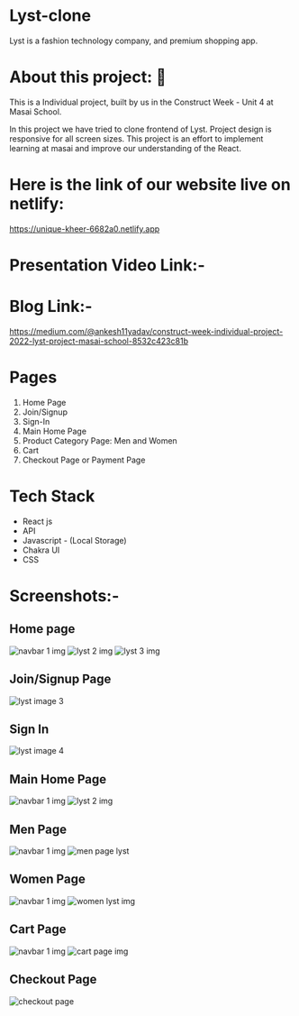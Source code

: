 

# Lyst-clone
Lyst is a fashion technology company, and premium shopping app.

# About this project: 🙌
This is a Individual project, built by us in the Construct Week - Unit 4 at Masai School.

In this project we have tried to clone frontend of Lyst. Project design is responsive
for all screen sizes. This project is an effort to implement learning at masai and
improve our understanding of the React.
 
 # Here is the link of our website live on netlify:
 https://unique-kheer-6682a0.netlify.app
 
 # Presentation Video Link:-
 
 
# Blog Link:-
 https://medium.com/@ankesh11yadav/construct-week-individual-project-2022-lyst-project-masai-school-8532c423c81b
 
 # Pages 
1. Home Page
2. Join/Signup
3. Sign-In
4. Main Home Page
5. Product Category Page: Men and Women
6. Cart
7. Checkout Page or Payment Page

# Tech Stack
* React js
* API
* Javascript - (Local Storage)
* Chakra UI
* CSS

# Screenshots:-

##   Home page 
 ![navbar 1 img](https://user-images.githubusercontent.com/92791586/180614827-4d88aeb1-9ace-48e0-a712-feb72e0eafb2.PNG)
 ![lyst 2 img](https://user-images.githubusercontent.com/92791586/180614836-f0ab54d8-6232-4bd6-a56a-e01c6693f680.PNG)
 ![lyst 3 img](https://user-images.githubusercontent.com/92791586/180614852-96072224-96c4-4ce2-ae26-1ffbc6860bcd.PNG)


 ## Join/Signup Page
![lyst image 3](https://user-images.githubusercontent.com/92791586/173990267-e09a7afb-c3c3-4faa-9da1-b37b3296a591.PNG)

## Sign In
![lyst image 4](https://user-images.githubusercontent.com/92791586/173990278-8ed3c18c-2783-4b1a-acdb-9b0cb7ec17fd.PNG)

 ## Main Home Page
  ![navbar 1 img](https://user-images.githubusercontent.com/92791586/180614827-4d88aeb1-9ace-48e0-a712-feb72e0eafb2.PNG)
 ![lyst 2 img](https://user-images.githubusercontent.com/92791586/180614836-f0ab54d8-6232-4bd6-a56a-e01c6693f680.PNG)


##  Men Page
 ![navbar 1 img](https://user-images.githubusercontent.com/92791586/180614827-4d88aeb1-9ace-48e0-a712-feb72e0eafb2.PNG)
 ![men page lyst](https://user-images.githubusercontent.com/92791586/180614899-241fa265-8594-4c61-935e-5322e7f489bb.PNG)

## Women Page
 ![navbar 1 img](https://user-images.githubusercontent.com/92791586/180614827-4d88aeb1-9ace-48e0-a712-feb72e0eafb2.PNG)
 ![women lyst img](https://user-images.githubusercontent.com/92791586/180614916-5133161c-c3c2-48c1-9ecd-e8bc60c30b07.PNG)

## Cart Page
 ![navbar 1 img](https://user-images.githubusercontent.com/92791586/180614827-4d88aeb1-9ace-48e0-a712-feb72e0eafb2.PNG)
 ![cart page img](https://user-images.githubusercontent.com/92791586/180614947-a23e1d79-7f35-459b-86be-afdb5e44240b.PNG)

## Checkout Page
 ![checkout page](https://user-images.githubusercontent.com/92791586/173990537-886c22df-8fdf-440d-a593-ccc556f58aa5.PNG)

 
 
